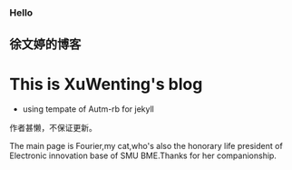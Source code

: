### Hello
## 徐文婷的博客
# This is XuWenting's blog

- using tempate of Autm-rb for jekyll

作者甚懒，不保证更新。

The main page is Fourier,my cat,who's also the honorary life president of Electronic innovation base of SMU BME.Thanks for her companionship.
